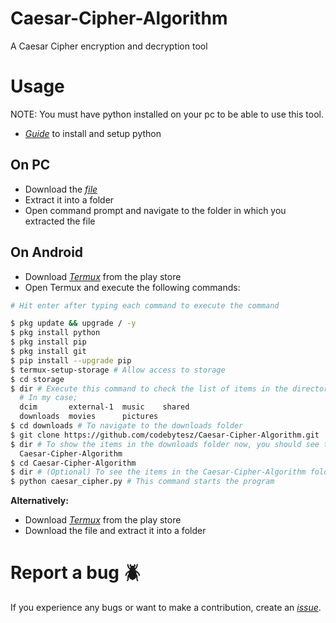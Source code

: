 # Caesar-Cipher-Algorithm
A Caesar Cipher encryption and decryption tool

# Usage
NOTE: You must have python installed on your pc to be able to use this tool.
- <a href="https://realpython.com/installing-python/"><i>Guide</i></a> to install and setup python

## On PC
- Download the <a href="https://github.com/HybridCodes/Caesar-Cipher-Algorithm/releases">_file_</a>
- Extract it into a folder
- Open command prompt and navigate to the folder in which you extracted the file

## On Android
- Download <a href="https://play.google.com/store/apps/details?id=com.termux&hl=en_US&gl=US">_Termux_</a> from the play store
- Open Termux and execute the following commands:
```bash
# Hit enter after typing each command to execute the command

$ pkg update && upgrade / -y
$ pkg install python
$ pkg install pip 
$ pkg install git
$ pip install --upgrade pip
$ termux-setup-storage # Allow access to storage
$ cd storage
$ dir # Execute this command to check the list of items in the directory in which you're currently in
  # In my case;
  dcim       external-1  music    shared
  downloads  movies      pictures
$ cd downloads # To navigate to the downloads folder
$ git clone https://github.com/codebytesz/Caesar-Cipher-Algorithm.git
$ dir # To show the items in the downloads folder now, you should see the cloned item among the files listed
  Caesar-Cipher-Algorithm
$ cd Caesar-Cipher-Algorithm
$ dir # (Optional) To see the items in the Caesar-Cipher-Algorithm folder
$ python caesar_cipher.py # This command starts the program
```
**Alternatively:**
- Download <a href="https://play.google.com/store/apps/details?id=com.termux&hl=en_US&gl=US">_Termux_</a> from the play store
- Download the file and extract it into a folder

# Report a bug :beetle:
If you experience any bugs or want to make a contribution, create an <a href="https://github.com/codebytesz/Caesar-Cipher-Algorithm/issues">_issue_</a>.
